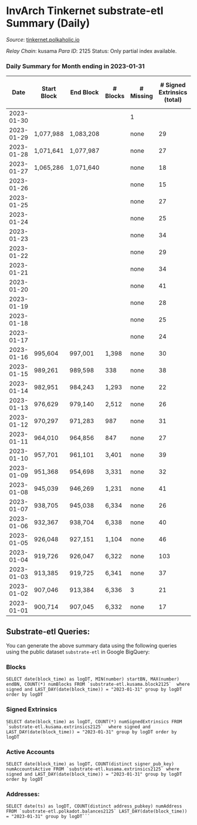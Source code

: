 # InvArch Tinkernet substrate-etl Summary (Daily)

_Source_: [tinkernet.polkaholic.io](https://tinkernet.polkaholic.io)

*Relay Chain*: kusama
*Para ID*: 2125
Status: Only partial index available.


### Daily Summary for Month ending in 2023-01-31


| Date | Start Block | End Block | # Blocks | # Missing | # Signed Extrinsics (total) | # Active Accounts | # Addresses with Balances | # Events | # Transfers | # XCM Transfers In | # XCM Transfers Out |
| ---- | ----------- | --------- | -------- | --------- | --------------------------- | ----------------- | ------------------------- | -------- | ----------- | ------------------ | ------------------- |
| 2023-01-30 |  |  |  | 1 |  |  |  |  |   |   |   |
| 2023-01-29 | 1,077,988 | 1,083,208 |  | none | 29 |  |  | 11,217 | 553  |   |   |
| 2023-01-28 | 1,071,641 | 1,077,987 |  | none | 27 | 18 | 1,860 | 13,494 | 590  |   | 6  |
| 2023-01-27 | 1,065,286 | 1,071,640 |  | none | 18 | 10 | 1,859 | 13,288 | 441  |   | 3  |
| 2023-01-26 |  |  |  | none | 15 | 13 | 1,859 | 13,145 | 360  |   | 1  |
| 2023-01-25 |  |  |  | none | 27 | 17 | 1,859 | 13,425 | 574  |   | 2  |
| 2023-01-24 |  |  |  | none | 25 | 16 | 1,859 | 13,322 | 465  |   | 1  |
| 2023-01-23 |  |  |  | none | 34 | 20 | 1,859 | 13,531 | 627  |   | 2  |
| 2023-01-22 |  |  |  | none | 29 | 16 | 1,858 | 13,598 | 690  |   | 1  |
| 2023-01-21 |  |  |  | none | 34 | 22 | 1,858 | 13,635 | 717  |   | 1  |
| 2023-01-20 |  |  |  | none | 41 | 21 | 1,857 | 13,816 | 818  |   | 2  |
| 2023-01-19 |  |  |  | none | 28 | 13 | 1,856 | 13,363 | 503  |   | 1  |
| 2023-01-18 |  |  |  | none | 25 | 17 | 1,856 | 13,451 | 588  |   | 1  |
| 2023-01-17 |  |  |  | none | 24 | 16 | 1,856 | 13,474 | 597  |   | 1  |
| 2023-01-16 | 995,604 | 997,001 | 1,398 | none | 30 | 21 | 1,855 | 13,640 | 685  |   | 1  |
| 2023-01-15 | 989,261 | 989,598 | 338 | none | 38 | 25 | 1,855 | 13,864 | 897  |   | 1  |
| 2023-01-14 | 982,951 | 984,243 | 1,293 | none | 22 | 21 | 1,855 | 13,349 | 570  |   |   |
| 2023-01-13 | 976,629 | 979,140 | 2,512 | none | 26 | 19 | 1,855 | 13,492 | 651  |   | 1  |
| 2023-01-12 | 970,297 | 971,283 | 987 | none | 31 | 21 | 1,856 | 13,642 | 711  |   | 1  |
| 2023-01-11 | 964,010 | 964,856 | 847 | none | 27 | 20 | 1,854 | 13,495 | 707  | 1  | 2  |
| 2023-01-10 | 957,701 | 961,101 | 3,401 | none | 39 | 25 | 1,853 | 13,502 | 608  |   | 1  |
| 2023-01-09 | 951,368 | 954,698 | 3,331 | none | 32 | 23 | 1,853 | 13,892 | 873  |   | 2  |
| 2023-01-08 | 945,039 | 946,269 | 1,231 | none | 41 | 24 | 1,850 | 13,981 | 1,010  |   | 1  |
| 2023-01-07 | 938,705 | 945,038 | 6,334 | none | 26 | 19 | 1,848 | 13,508 | 633  |   | 7  |
| 2023-01-06 | 932,367 | 938,704 | 6,338 | none | 40 | 27 | 1,848 | 13,929 | 951  |   | 13  |
| 2023-01-05 | 926,048 | 927,151 | 1,104 | none | 46 | 32 | 1,847 | 14,028 | 1,019  |   | 11  |
| 2023-01-04 | 919,726 | 926,047 | 6,322 | none | 103 | 37 | 1,844 | 14,809 | 1,371  | 8  | 14  |
| 2023-01-03 | 913,385 | 919,725 | 6,341 | none | 37 | 30 | 1,829 | 13,829 | 852  | 7  | 8  |
| 2023-01-02 | 907,046 | 913,384 | 6,336 | 3 | 21 | 8 | 1,828 | 15,110 | 951  | 8  | 2  |
| 2023-01-01 | 900,714 | 907,045 | 6,332 | none | 17 | 11 | 1,809 | 13,202 | 394  | 5  | 7  |

## Substrate-etl Queries:
You can generate the above summary data using the following queries using the public dataset `substrate-etl` in Google BigQuery:


### Blocks
```
SELECT date(block_time) as logDT, MIN(number) startBN, MAX(number) endBN, COUNT(*) numBlocks FROM `substrate-etl.kusama.block2125`  where signed and LAST_DAY(date(block_time)) = "2023-01-31" group by logDT order by logDT
```


### Signed Extrinsics
```
SELECT date(block_time) as logDT, COUNT(*) numSignedExtrinsics FROM `substrate-etl.kusama.extrinsics2125`  where signed and LAST_DAY(date(block_time)) = "2023-01-31" group by logDT order by logDT
```


### Active Accounts
```
SELECT date(block_time) as logDT, COUNT(distinct signer_pub_key) numAccountsActive FROM `substrate-etl.kusama.extrinsics2125` where signed and LAST_DAY(date(block_time)) = "2023-01-31" group by logDT order by logDT
```


### Addresses:
```
SELECT date(ts) as logDT, COUNT(distinct address_pubkey) numAddress FROM `substrate-etl.polkadot.balances2125` LAST_DAY(date(block_time)) = "2023-01-31" group by logDT```

